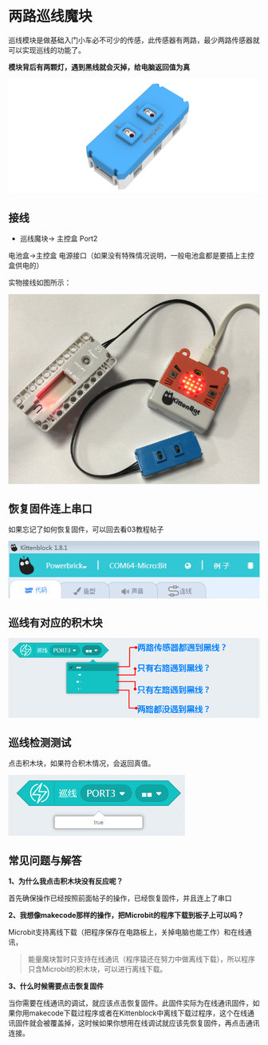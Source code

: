 # 两路巡线魔块

巡线模块是做基础入门小车必不可少的传感，此传感器有两路，最少两路传感器就可以实现巡线的功能了。

**模块背后有两颗灯，遇到黑线就会灭掉，给电脑返回值为真**

![](./images/07_01.png)

## 接线

- 巡线魔块-> 主控盒 Port2

电池盒->主控盒 电源接口（如果没有特殊情况说明，一般电池盒都是要插上主控盒供电的）

实物接线如图所示：

![](./images/07_02.png)

## 恢复固件连上串口

如果忘记了如何恢复固件，可以回去看03教程帖子

![](./images/03_07.png)

## 巡线有对应的积木块

![](./images/07_03.png)

## 巡线检测测试

点击积木块，如果符合积木情况，会返回真值。

![](./images/07_04.png)

## 常见问题与解答

**1、为什么我点击积木块没有反应呢？**

首先确保操作已经按照前面帖子的操作，已经恢复固件，并且连上了串口

**2、我想像makecode那样的操作，把Microbit的程序下载到板子上可以吗？**

Microbit支持离线下载（把程序保存在电路板上，关掉电脑也能工作）和在线通讯，
> 能量魔块暂时只支持在线通讯（程序猿还在努力中做离线下载），所以程序只含Microbit的积木块，可以进行离线下载。

**3、什么时候需要点击恢复固件**

当你需要在线通讯的调试，就应该点击恢复固件。此固件实际为在线通讯固件，如果你用makecode下载过程序或者在Kittenblock中离线下载过程序，这个在线通讯固件就会被覆盖掉，这时候如果你想用在线调试就应该先恢复固件，再点击通讯连接。